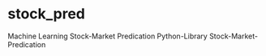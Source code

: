 # stock_pred
Machine Learning    Stock-Market    Predication    Python-Library     Stock-Market-Predication
